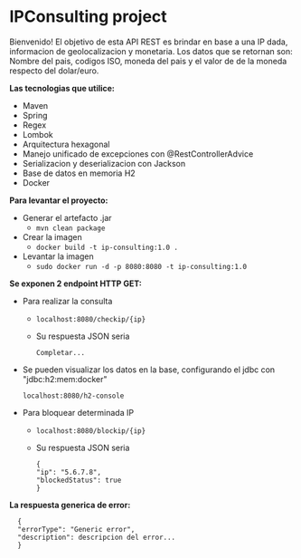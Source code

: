 # IPConsulting project

Bienvenido! El objetivo de esta API REST es brindar en base a una IP dada, informacion de geolocalizacion
y monetaria. Los datos que se retornan son: Nombre del pais, codigos ISO, moneda del pais y el valor de 
de la moneda respecto del dolar/euro.

**Las tecnologias que utilice:**
- Maven
- Spring
- Regex
- Lombok
- Arquitectura hexagonal    
- Manejo unificado de excepciones con @RestControllerAdvice
- Serializacion y deserializacion con Jackson
- Base de datos en memoria H2
- Docker

**Para levantar el proyecto:**
- Generar el artefacto .jar
  - ```mvn clean package```
- Crear la imagen
  - ```docker build -t ip-consulting:1.0 .```
- Levantar la imagen
  - ```sudo docker run -d -p 8080:8080 -t ip-consulting:1.0```
  
**Se exponen 2 endpoint HTTP GET:**
- Para realizar la consulta
  - ```
    localhost:8080/checkip/{ip}
    ```
  - Su respuesta JSON seria
    ```
    Completar...
    ```  
- Se pueden visualizar los datos en la base, configurando el jdbc con "jdbc:h2:mem:docker"
  ```
  localhost:8080/h2-console
  ```
  
- Para bloquear determinada IP
  - ```
    localhost:8080/blockip/{ip}
    ```
  - Su respuesta JSON seria
    ```
    {
    "ip": "5.6.7.8",
    "blockedStatus": true
    }
    ```
**La respuesta generica de error:**
```
  {
  "errorType": "Generic error",
  "description": descripcion del error...
  }
```
